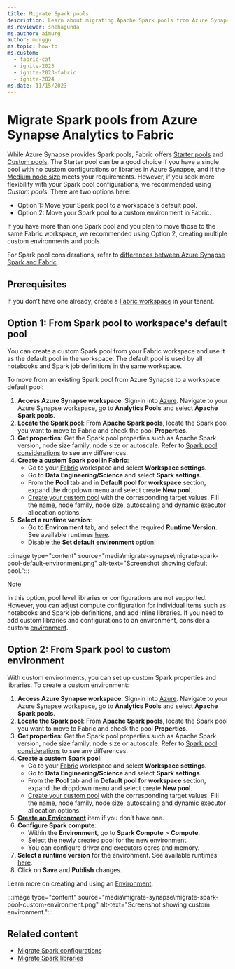 ```yaml
---
title: Migrate Spark pools
description: Learn about migrating Apache Spark pools from Azure Synapse Spark to Fabric, including migration prerequisites and options.
ms.reviewer: snehagunda
ms.author: aimurg
author: murggu
ms.topic: how-to
ms.custom:
  - fabric-cat
  - ignite-2023
  - ignite-2023-fabric
  - ignite-2024
ms.date: 11/15/2023
---
```


# Migrate Spark pools from Azure Synapse Analytics to Fabric

While Azure Synapse provides Spark pools, Fabric offers [Starter pools](configure-starter-pools.md) and [Custom pools](create-custom-spark-pools.md). The Starter pool can be a good choice if you have a single pool with no custom configurations or libraries in Azure Synapse, and if the [Medium node size](spark-compute.md) meets your requirements. However, if you seek more flexibility with your Spark pool configurations, we recommended using *Custom pools*. There are two options here: 

* Option 1: Move your Spark pool to a workspace's default pool.
* Option 2: Move your Spark pool to a custom environment in Fabric. 

If you have more than one Spark pool and you plan to move those to the same Fabric workspace, we recommended using Option 2, creating multiple custom environments and pools.

For Spark pool considerations, refer to [differences between Azure Synapse Spark and Fabric](comparison-between-fabric-and-azure-synapse-spark.md).

## Prerequisites

If you don’t have one already, create a [Fabric workspace](../fundamentals/create-workspaces.md) in your tenant.

## Option 1: From Spark pool to workspace's default pool

You can create a custom Spark pool from your Fabric workspace and use it as the default pool in the workspace. The default pool is used by all notebooks and Spark job definitions in the same workspace. 

To move from an existing Spark pool from Azure Synapse to a workspace default pool:

1. **Access Azure Synapse workspace**: Sign-in into [Azure](https://portal.azure.com). Navigate to your Azure Synapse workspace, go to **Analytics Pools** and select **Apache Spark pools**.
1.	**Locate the Spark pool**: From **Apache Spark pools**, locate the Spark pool you want to move to Fabric and check the pool **Properties**. 
1.	**Get properties**: Get the Spark pool properties such as Apache Spark version, node size family, node size or autoscale. Refer to [Spark pool considerations](comparison-between-fabric-and-azure-synapse-spark.md) to see any differences.
1.	**Create a custom Spark pool in Fabric**:
    * Go to your [Fabric](https://app.fabric.microsoft.com/?pbi_source=learn-data-engineering-migrate-synapse-spark-pools) workspace and select **Workspace settings**.
    * Go to **Data Engineering/Science** and select **Spark settings**.
    * From the **Pool** tab and in **Default pool for workspace** section, expand the dropdown menu and select create **New pool**.
    * [Create your custom pool](create-custom-spark-pools.md) with the corresponding target values. Fill the name, node family, node size, autoscaling and dynamic executor allocation options.
5.	**Select a runtime version**:
    * Go to **Environment** tab, and select the required **Runtime Version**. See available runtimes [here](runtime.md).
    * Disable the **Set default environment** option.

:::image type="content" source="media\migrate-synapse\migrate-spark-pool-default-environment.png" alt-text="Screenshot showing default pool.":::

> [!NOTE]
> In this option, pool level libraries or configurations are not supported. However, you can adjust compute configuration for individual items such as notebooks and Spark job definitions, and add inline libraries. If you need to add custom libraries and configurations to an environment, consider a custom [environment](create-and-use-environment.md).

## Option 2: From Spark pool to custom environment

With custom environments, you can set up custom Spark properties and libraries. To create a custom environment:

1. **Access Azure Synapse workspace**: Sign-in into [Azure](https://portal.azure.com). Navigate to your Azure Synapse workspace, go to **Analytics Pools** and select **Apache Spark pools**.
1.	**Locate the Spark pool**: From **Apache Spark pools**, locate the Spark pool you want to move to Fabric and check the pool **Properties**. 
1.	**Get properties**: Get the Spark pool properties such as Apache Spark version, node size family, node size or autoscale. Refer to [Spark pool considerations](comparison-between-fabric-and-azure-synapse-spark.md) to see any differences.
1.	**Create a custom Spark pool**:
    * Go to your [Fabric](https://app.fabric.microsoft.com/?pbi_source=learn-data-engineering-migrate-synapse-spark-pools) workspace and select **Workspace settings**.
    * Go to **Data Engineering/Science** and select **Spark settings**.
    * From the **Pool** tab and in **Default pool for workspace** section, expand the dropdown menu and select create **New pool**.
    * [Create your custom pool](create-custom-spark-pools.md) with the corresponding target values. Fill the name, node family, node size, autoscaling and dynamic executor allocation options.
1.	**[Create an Environment](create-and-use-environment.md)** item if you don’t have one.
1.	**Configure Spark compute**:
    * Within the **Environment**, go to **Spark Compute** > **Compute**.
    * Select the newly created pool for the new environment.
    * You can configure driver and executors cores and memory. 
1.  **Select a runtime version** for the environment. See available runtimes [here](runtime.md).
1.	Click on **Save** and **Publish** changes.

Learn more on creating and using an [Environment](environment-manage-compute.md).

:::image type="content" source="media\migrate-synapse\migrate-spark-pool-custom-environment.png" alt-text="Screenshot showing custom environment.":::

## Related content

- [Migrate Spark configurations](migrate-synapse-spark-configurations.md)
- [Migrate Spark libraries](migrate-synapse-spark-libraries.md)
